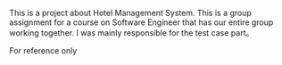 This is a project about Hotel Management System. This is a group assignment for a course on Software Engineer that has our entire group working together. I was mainly responsible for the test case part。

For reference only
